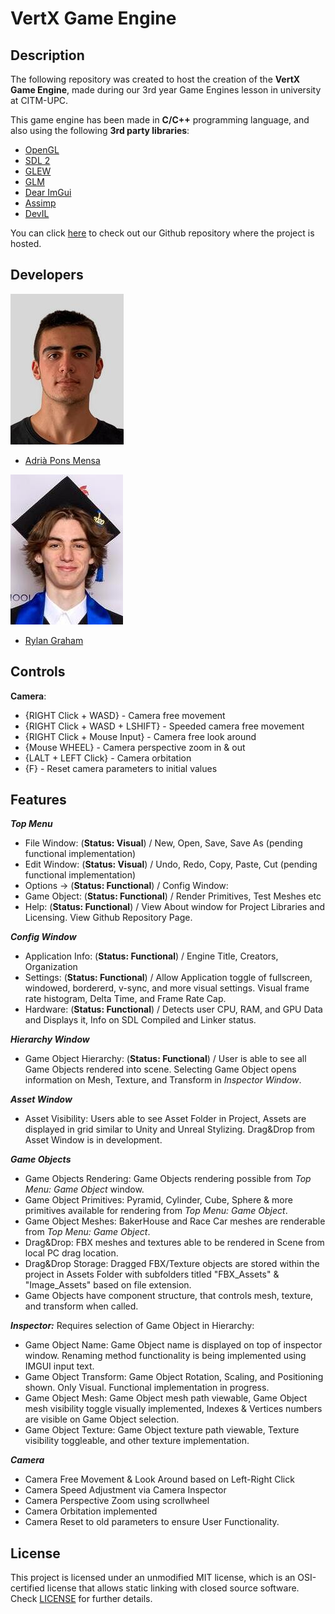 # VertX Game Engine

## Description

The following repository was created to host the creation of the **VertX Game Engine**, made during our 3rd year Game Engines lesson in university at CITM-UPC. 
 
This game engine has been made in **C/C++** programming language, and also using the following **3rd party libraries**:

- [OpenGL](https://www.opengl.org/)
- [SDL 2](https://www.libsdl.org/)
- [GLEW](https://glew.sourceforge.net/)
- [GLM](https://glm.g-truc.net/0.9.9/)
- [Dear ImGui](https://github.com/ocornut/imgui)
- [Assimp](https://assimp.org/)
- [DevIL](https://openil.sourceforge.net/)

You can click [here](https://github.com/CITM-UPC/VertX-Game-Engine) to check out our Github repository where the project is hosted.


## Developers

![](https://raw.githubusercontent.com/CITM-UPC/VertX-Game-Engine/main/TeamPhotos/adriapons.jpg)
 - [Adrià Pons Mensa](https://github.com/AdriaPm)
 
![](https://raw.githubusercontent.com/CITM-UPC/VertX-Game-Engine/main/TeamPhotos/rylangraham.jpg)
 - [Rylan Graham](https://github.com/RylanJGraham)


## Controls

**Camera**:
- {RIGHT Click + WASD} - Camera free movement
- {RIGHT Click + WASD + LSHIFT} - Speeded camera free movement
- {RIGHT Click + Mouse Input} - Camera free look around
- {Mouse WHEEL} - Camera perspective zoom in & out
- {LALT + LEFT Click} - Camera orbitation
- {F} - Reset camera parameters to initial values

## Features
***Top Menu***
- File Window:  (**Status: Visual**) / New, Open, Save, Save As (pending functional implementation)
- Edit Window:  (**Status: Visual**) / Undo, Redo, Copy, Paste, Cut (pending functional implementation)
- Options ->  (**Status: Functional**) / Config Window:
- Game Object: (**Status: Functional**) / Render Primitives, Test Meshes etc
- Help: (**Status: Functional**) / View About window for Project Libraries and Licensing. View Github Repository Page. 

***Config Window***
- Application Info: (**Status: Functional**) / Engine Title, Creators, Organization
- Settings: (**Status: Functional**) / Allow Application toggle of fullscreen, windowed, bordererd, v-sync, and more visual settings. Visual frame rate histogram, Delta Time, and Frame Rate Cap.
- Hardware: (**Status: Functional**) / Detects user CPU, RAM, and GPU Data and Displays it, Info on SDL Compiled and Linker status.

***Hierarchy Window***
- Game Object Hierarchy: (**Status: Functional**) / User is able to see all Game Objects rendered into scene. Selecting Game Object opens information on Mesh, Texture, and Transform in *Inspector Window*.

***Asset Window***
- Asset Visibility: Users able to see Asset Folder in Project, Assets are displayed in grid similar to Unity and Unreal Stylizing. Drag&Drop from Asset Window is in development.

***Game Objects***
- Game Objects Rendering: Game Objects rendering possible from *Top Menu: Game Object* window.
- Game Object Primitives: Pyramid, Cylinder, Cube, Sphere & more primitives available for rendering from *Top Menu: Game Object*.
- Game Object Meshes: BakerHouse and Race Car meshes are renderable from *Top Menu: Game Object*.
- Drag&Drop: FBX meshes and textures able to be rendered in Scene from local PC drag location.
- Drag&Drop Storage: Dragged FBX/Texture objects are stored within the project in Assets Folder with subfolders titled "FBX_Assets" & "Image_Assets" based on file extension.
- Game Objects have component structure, that controls mesh, texture, and transform when called.

***Inspector:*** 
Requires selection of Game Object in Hierarchy:
- Game Object Name: Game Object name is displayed on top of inspector window. Renaming method functionality is being implemented using IMGUI input text.
- Game Object Transform: Game Object Rotation, Scaling, and Positioning shown. Only Visual. Functional implementation in progress.
- Game Object Mesh: Game Object mesh path viewable, Game Object mesh visibility toggle visually implemented, Indexes & Vertices numbers are visible on Game Object selection.
- Game Object Texture: Game Object texture path viewable, Texture visibility toggleable, and other texture implementation.

***Camera***
- Camera Free Movement & Look Around based on Left-Right Click
- Camera Speed Adjustment via Camera Inspector
- Camera Perspective Zoom using scrollwheel
- Camera Orbitation implemented
- Camera Reset to old parameters to ensure User Functionality. 



## License

This project is licensed under an unmodified MIT license, which is an OSI-certified license that allows static linking with closed source software. Check [LICENSE](https://mit-license.org/) for further details.
